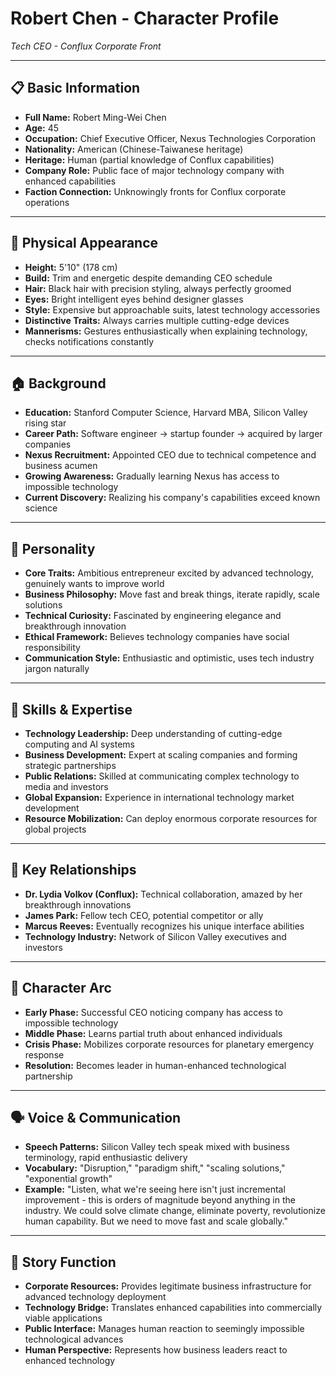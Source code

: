 # Robert Chen - Character Profile
*Tech CEO - Conflux Corporate Front*

---

## 📋 **Basic Information**
- **Full Name:** Robert Ming-Wei Chen
- **Age:** 45
- **Occupation:** Chief Executive Officer, Nexus Technologies Corporation
- **Nationality:** American (Chinese-Taiwanese heritage)
- **Heritage:** Human (partial knowledge of Conflux capabilities)
- **Company Role:** Public face of major technology company with enhanced capabilities
- **Faction Connection:** Unknowingly fronts for Conflux corporate operations

---

## 👤 **Physical Appearance**
- **Height:** 5'10" (178 cm)
- **Build:** Trim and energetic despite demanding CEO schedule
- **Hair:** Black hair with precision styling, always perfectly groomed
- **Eyes:** Bright intelligent eyes behind designer glasses
- **Style:** Expensive but approachable suits, latest technology accessories
- **Distinctive Traits:** Always carries multiple cutting-edge devices
- **Mannerisms:** Gestures enthusiastically when explaining technology, checks notifications constantly

---

## 🏠 **Background**
- **Education:** Stanford Computer Science, Harvard MBA, Silicon Valley rising star
- **Career Path:** Software engineer → startup founder → acquired by larger companies
- **Nexus Recruitment:** Appointed CEO due to technical competence and business acumen
- **Growing Awareness:** Gradually learning Nexus has access to impossible technology
- **Current Discovery:** Realizing his company's capabilities exceed known science

---

## 🧠 **Personality**
- **Core Traits:** Ambitious entrepreneur excited by advanced technology, genuinely wants to improve world
- **Business Philosophy:** Move fast and break things, iterate rapidly, scale solutions
- **Technical Curiosity:** Fascinated by engineering elegance and breakthrough innovation
- **Ethical Framework:** Believes technology companies have social responsibility
- **Communication Style:** Enthusiastic and optimistic, uses tech industry jargon naturally

---

## 💪 **Skills & Expertise**
- **Technology Leadership:** Deep understanding of cutting-edge computing and AI systems
- **Business Development:** Expert at scaling companies and forming strategic partnerships
- **Public Relations:** Skilled at communicating complex technology to media and investors
- **Global Expansion:** Experience in international technology market development
- **Resource Mobilization:** Can deploy enormous corporate resources for global projects

---

## 💞 **Key Relationships**
- **Dr. Lydia Volkov (Conflux):** Technical collaboration, amazed by her breakthrough innovations
- **James Park:** Fellow tech CEO, potential competitor or ally
- **Marcus Reeves:** Eventually recognizes his unique interface abilities
- **Technology Industry:** Network of Silicon Valley executives and investors

---

## 🔄 **Character Arc**
- **Early Phase:** Successful CEO noticing company has access to impossible technology
- **Middle Phase:** Learns partial truth about enhanced individuals
- **Crisis Phase:** Mobilizes corporate resources for planetary emergency response
- **Resolution:** Becomes leader in human-enhanced technological partnership

---

## 🗣️ **Voice & Communication**
- **Speech Patterns:** Silicon Valley tech speak mixed with business terminology, rapid enthusiastic delivery
- **Vocabulary:** "Disruption," "paradigm shift," "scaling solutions," "exponential growth"
- **Example:** "Listen, what we're seeing here isn't just incremental improvement - this is orders of magnitude beyond anything in the industry. We could solve climate change, eliminate poverty, revolutionize human capability. But we need to move fast and scale globally."

---

## 🎯 **Story Function**
- **Corporate Resources:** Provides legitimate business infrastructure for advanced technology deployment
- **Technology Bridge:** Translates enhanced capabilities into commercially viable applications
- **Public Interface:** Manages human reaction to seemingly impossible technological advances
- **Human Perspective:** Represents how business leaders react to enhanced technology